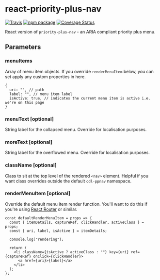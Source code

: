 # react-priority-plus-nav

[![Travis][build-badge]][build]
[![npm package][npm-badge]][npm]
[![Coverage Status](https://coveralls.io/repos/github/cliener/create-react-app/badge.svg?branch=master)](https://coveralls.io/github/cliener/create-react-app?branch=master)

React version of `priority-plus-nav` - an ARIA compliant priority plus menu.

## Parameters

### menuItems

Array of menu item objects. If you override `renderMenuItem` below, you can set apply any custom properties in here.

```
{
  uri: "", // path
  label: "", // menu item label
  isActive: true, // indicates the current menu item is active i.e. we're on this page
}
```

### menuText [optional]

String label for the collapsed menu. Override for localisation purposes.

### moreText [optional]

String label for the overflowed menu. Override for localisation purposes.

### className [optional]

Class to sit at the top level of the rendered `<nav>` element. Helpful if you want class overrides outside the default `cdl-ppnav` namespace.

### renderMenuItem [optional]

Override the default menu item render function. You'll want to do this if you're using [React Router](https://github.com/ReactTraining/react-router) or similar.

```
const defaultRenderMenuItem = props => {
  const { itemDetails, captureRef, clickHandler, activeClass } = props;
  const { uri, label, isActive } = itemDetails;

  console.log("rendering");

  return (
    <li className={isActive ? activeClass : ""} key={uri} ref={captureRef} onClick={clickHandler}>
      <a href={uri}>{label}</a>
    </li>
  );
};
```

[build-badge]: https://img.shields.io/travis/cliener/priority-plus-nav/master.png
[build]: https://travis-ci.org/cliener/priority-plus-nav

[npm-badge]: https://img.shields.io/npm/v/npm-package.png
[npm]: https://www.npmjs.org/package/react-priority-plus-nav
